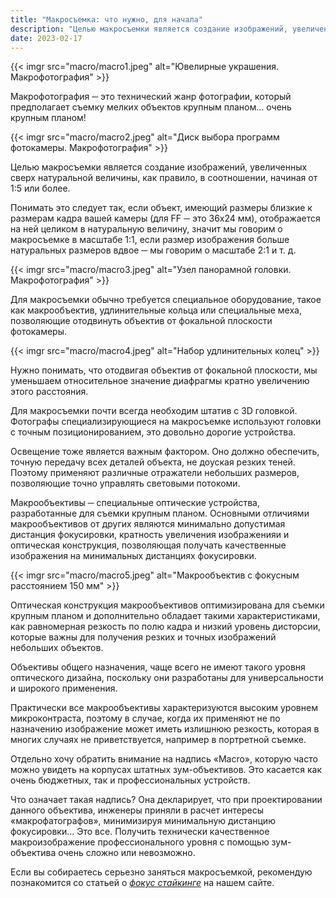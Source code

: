 ```yaml
---
title: "Макросъемка: что нужно, для начала"
description: "Целью макросъемки является создание изображений, увеличенных сверх натуральной величины, как правило, в соотношении, начиная от 1:5 или более."
date: 2023-02-17
---
```


{{< imgr src="macro/macro1.jpeg" alt="Ювелирные украшения. Макрофотография" >}}

Макрофотография ─ это технический жанр фотографии, который предполагает съемку мелких объектов крупным планом… очень крупным планом!

{{< imgr src="macro/macro2.jpeg" alt="Диск выбора программ фотокамеры. Макрофотография" >}}

Целью макросъемки является создание изображений, увеличенных сверх натуральной величины, как правило, в соотношении, начиная от 1:5 или более.

Понимать это следует так, если объект, имеющий размеры близкие к размерам кадра вашей камеры (для FF ─ это 36х24 мм), отображается на ней целиком в натуральную величину, значит мы говорим о макросъемке в масштабе 1:1, если размер изображения больше натуральных размеров вдвое ─ мы говорим о масштабе 2:1 и т. д.

{{< imgr src="macro/macro3.jpeg" alt="Узел панорамной головки. Макрофотография" >}}

Для макросъемки обычно требуется специальное оборудование, такое как макрообъектив, удлинительные кольца или специальные меха, позволяющие отодвинуть объектив от фокальной плоскости фотокамеры.

{{< imgr src="macro/macro4.jpeg" alt="Набор удлинительных колец" >}}

Нужно понимать, что отодвигая объектив от фокальной плоскости, мы уменьшаем относительное значение диафрагмы кратно увеличению этого расстояния.

Для макросъемки почти всегда необходим штатив с 3D головкой. Фотографы специализирующиеся на макросъемке используют головки с точным позиционированием, это довольно дорогие устройства.

Освещение тоже является важным фактором. Оно должно обеспечить, точную передачу всех деталей объекта, не доуская резких теней. Поэтому применяют различные отражатели небольших размеров, позволяющие точно управлять световыми потокоми.

Макрообъективы ─ специальные оптические устройства, разработанные для съемки крупным планом. Основными отличиями макрообъективов от других являются минимально допустимая дистанция фокусировки, кратность увеличения изображенияи и оптическая конструкция, позволяющая получать качественные изображения на минимальных дистанциях фокусировки.

{{< imgr src="macro/macro5.jpeg" alt="Макрообъектив с фокусным расстоянием 150 мм" >}}

Оптическая конструкция макрообъективов оптимизирована для съемки крупным планом и дополнительно обладает такими характеристиками, как равномерная резкость по полю кадра и низкий уровень дисторсии, которые важны для получения резких и точных изображений небольших объектов.

Объективы общего назначения, чаще всего не имеют такого уровня оптического дизайна, поскольку они разработаны для универсальности и широкого применения.

Практически все макрообъективы характеризуются высоким уровнем микроконтраста, поэтому в случае, когда их применяют не по назначению изображение может иметь излишнюю резкость, которая в многих случаях не приветствуется, например в портретной съемке.

Отдельно хочу обратить внимание на надпись «Macro», которую часто можно увидеть на корпусах штатных зум-объективов. Это касается как очень бюджетных, так и профессиональных устройств.

Что означает такая надпись? Она декларирует, что при проектировании данного объектива, инженеры приняли в расчет интересы «макрофатографов», минимизируя минимальную дистанцию фокусировки... Это все. Получить технически качественное макроизображение профессионального уровня с помощью зум-объектива очень сложно или невозможно.

Если вы собираетесь серьезно заняться макросъемкой, рекомендую познакомится со статьей о *[фокус стайкинге](/articles/focusstacking)* на нашем сайте.
